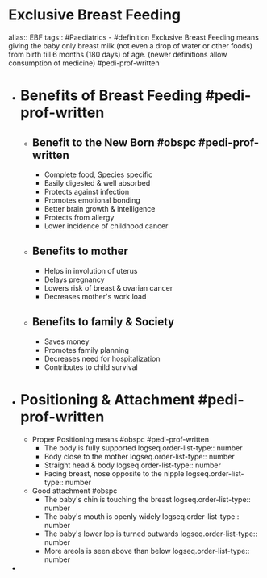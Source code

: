# Exclusive Breast Feeding
alias:: EBF
tags:: #Paediatrics
	- #definition Exclusive Breast Feeding means giving the baby only breast milk (not even a drop of water or other foods) from birth till 6 months (180 days) of age. (newer definitions allow consumption of medicine) #pedi-prof-written
- # Benefits of Breast Feeding #pedi-prof-written
	- ## Benefit to the New Born #obspc #pedi-prof-written
		- Complete food, Species specific
		- Easily digested & well absorbed
		- Protects against infection
		- Promotes emotional bonding
		- Better brain growth & intelligence
		- Protects from allergy
		- Lower incidence of childhood cancer
	- ## Benefits to mother
		- Helps in involution of uterus
		- Delays pregnancy
		- Lowers risk of breast & ovarian cancer
		- Decreases mother's work load
	- ## Benefits to family & Society
		- Saves money
		- Promotes family planning
		- Decreases need for hospitalization
		- Contributes to child survival
- # Positioning & Attachment  #pedi-prof-written
	- Proper Positioning means #obspc #pedi-prof-written
		- The body is fully supported
		  logseq.order-list-type:: number
		- Body close to the mother
		  logseq.order-list-type:: number
		- Straight head & body
		  logseq.order-list-type:: number
		- Facing breast, nose opposite to the nipple
		  logseq.order-list-type:: number
	- Good attachment #obspc
		- The baby's chin is touching the breast
		  logseq.order-list-type:: number
		- The baby's mouth is openly widely
		  logseq.order-list-type:: number
		- The baby's lower lop is turned outwards
		  logseq.order-list-type:: number
		- More areola is seen above than below
		  logseq.order-list-type:: number
-